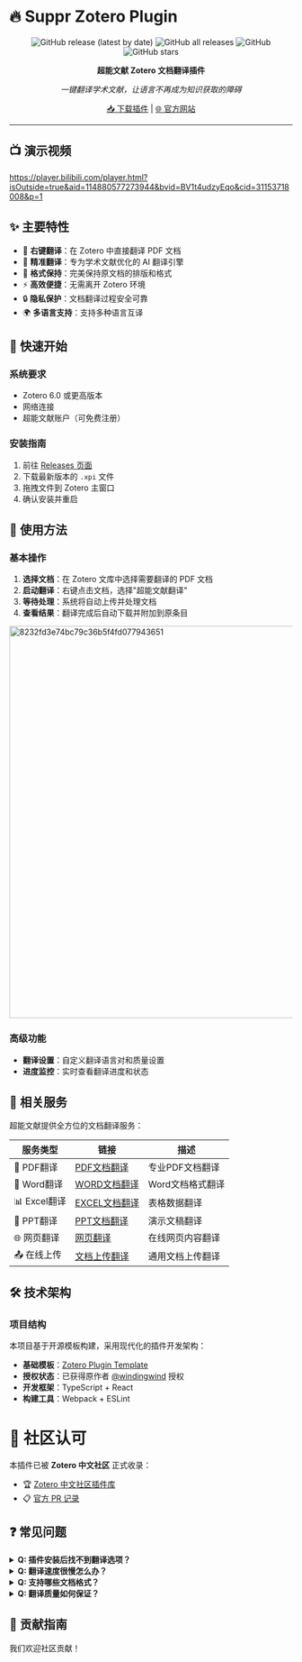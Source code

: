 # 🔥 Suppr Zotero Plugin

<div align="center">

![GitHub release (latest by date)](https://img.shields.io/github/v/release/WildDataX/suppr-zotero-plugin)
![GitHub all releases](https://img.shields.io/github/downloads/WildDataX/suppr-zotero-plugin/total)
![GitHub](https://img.shields.io/github/license/WildDataX/suppr-zotero-plugin)
![GitHub stars](https://img.shields.io/github/stars/WildDataX/suppr-zotero-plugin)

**超能文献 Zotero 文档翻译插件**

*一键翻译学术文献，让语言不再成为知识获取的障碍*

[📥 下载插件](#安装指南) | [🌐 官方网站](https://suppr.wilddata.cn) 
</div>

---

## 📺 演示视频

https://player.bilibili.com/player.html?isOutside=true&aid=114880577273944&bvid=BV1t4udzyEqo&cid=31153718008&p=1

## ✨ 主要特性

- 🚀 **右键翻译**：在 Zotero 中直接翻译 PDF 文档
- 🎯 **精准翻译**：专为学术文献优化的 AI 翻译引擎
- 📄 **格式保持**：完美保持原文档的排版和格式
- ⚡ **高效便捷**：无需离开 Zotero 环境
- 🔒 **隐私保护**：文档翻译过程安全可靠
- 🌍 **多语言支持**：支持多种语言互译

## 🚀 快速开始

### 系统要求

- Zotero 6.0 或更高版本
- 网络连接
- 超能文献账户（可免费注册）

### 安装指南

1. 前往 [Releases 页面](https://github.com/WildDataX/suppr-zotero-plugin/releases)
2. 下载最新版本的 `.xpi` 文件
3. 拖拽文件到 Zotero 主窗口
4. 确认安装并重启

## 📖 使用方法

### 基本操作

1. **选择文档**：在 Zotero 文库中选择需要翻译的 PDF 文档
2. **启动翻译**：右键点击文档，选择"超能文献翻译"
3. **等待处理**：系统将自动上传并处理文档
4. **查看结果**：翻译完成后自动下载并附加到原条目
<img width="865" height="696" alt="8232fd3e74bc79c36b5f4fd077943651" src="https://github.com/user-attachments/assets/4ebb2e06-358c-4701-b1bc-ebce27c6a8dd" />

### 高级功能

- **翻译设置**：自定义翻译语言对和质量设置
- **进度监控**：实时查看翻译进度和状态

## 🔗 相关服务

超能文献提供全方位的文档翻译服务：

| 服务类型 | 链接 | 描述 |
|---------|------|------|
| 📄 PDF翻译 | [PDF文档翻译](https://suppr.wilddata.cn/translate/landing/pdf) | 专业PDF文档翻译 |
| 📝 Word翻译 | [WORD文档翻译](https://suppr.wilddata.cn/translate/landing/docx) | Word文档格式翻译 |
| 📊 Excel翻译 | [EXCEL文档翻译](https://suppr.wilddata.cn/translate/landing/xlsx) | 表格数据翻译 |
| 🎯 PPT翻译 | [PPT文档翻译](https://suppr.wilddata.cn/translate/landing/pptx) | 演示文稿翻译 |
| 🌐 网页翻译 | [网页翻译](https://suppr.wilddata.cn/translate/landing/html) | 在线网页内容翻译 |
| 📤 在线上传 | [文档上传翻译](https://suppr.wilddata.cn/translate/upload) | 通用文档上传翻译 |

## 🛠️ 技术架构

### 项目结构

本项目基于开源模板构建，采用现代化的插件开发架构：

- **基础模板**：[Zotero Plugin Template](https://github.com/windingwind/zotero-plugin-template)
- **授权状态**：已获得原作者 [@windingwind](https://github.com/windingwind) 授权
- **开发框架**：TypeScript + React
- **构建工具**：Webpack + ESLint

# 📱 社区认可

本插件已被 **Zotero 中文社区** 正式收录：

- 🏆 [Zotero 中文社区插件库](https://zotero-chinese.com/plugins/#search=%E8%B6%85%E8%83%BD%E6%96%87%E7%8C%AE)
- 📋 [官方 PR 记录](https://github.com/zotero-chinese/zotero-plugins/pull/189)

## ❓ 常见问题

<details>
<summary><strong>Q: 插件安装后找不到翻译选项？</strong></summary>

A: 请确保：
1. Zotero 版本为 6.0 或以上
2. 插件已正确安装并启用
3. 重启 Zotero 后再尝试
4. 在文档条目上右键查看菜单选项
</details>

<details>
<summary><strong>Q: 翻译速度很慢怎么办？</strong></summary>

A: 翻译速度取决于：
1. 文档大小和页数
2. 网络连接质量
3. 服务器负载情况
4. 建议在网络状况良好时使用
</details>

<details>
<summary><strong>Q: 支持哪些文档格式？</strong></summary>

A: 目前支持：
- PDF 文档（推荐）
- PPT
- WORD
- EXCEL
- HTML
</details>

<details>
<summary><strong>Q: 翻译质量如何保证？</strong></summary>

A: 我们采用：
- 专门针对学术文献训练的AI模型
- 术语库和专业词汇优化
- 上下文感知翻译技术
- 格式和排版保持算法
</details>

## 🤝 贡献指南

我们欢迎社区贡献！


